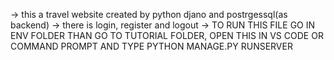 -> this a travel website created by python djano and postrgessql(as backend)
-> there is login, register and logout
-> TO RUN THIS FILE GO IN ENV FOLDER  THAN GO TO TUTORIAL FOLDER, OPEN THIS IN VS CODE OR COMMAND PROMPT AND TYPE PYTHON MANAGE.PY RUNSERVER

